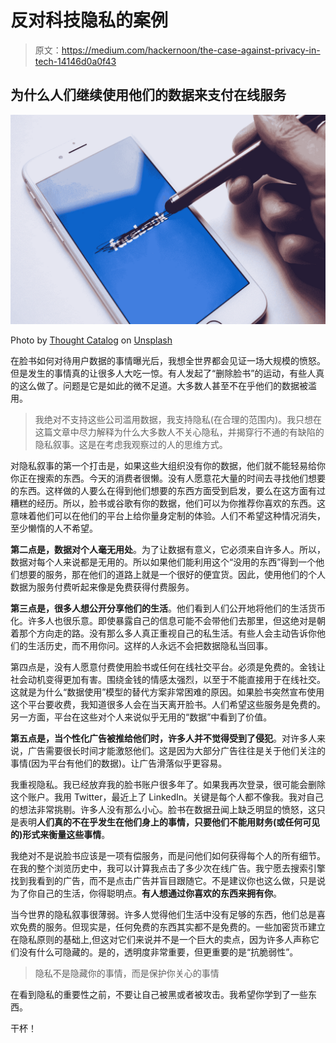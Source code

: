 # 反对科技隐私的案例

> 原文：<https://medium.com/hackernoon/the-case-against-privacy-in-tech-14146d0a0f43>

## 为什么人们继续使用他们的数据来支付在线服务

![](img/8f570abebf665beb15afef8de8e93c05.png)

Photo by [Thought Catalog](https://unsplash.com/@thoughtcatalog?utm_source=medium&utm_medium=referral) on [Unsplash](https://unsplash.com?utm_source=medium&utm_medium=referral)

在脸书如何对待用户数据的事情曝光后，我想全世界都会见证一场大规模的愤怒。但是发生的事情真的让很多人大吃一惊。有人发起了“删除脸书”的运动，有些人真的这么做了。问题是它是如此的微不足道。大多数人甚至不在乎他们的数据被滥用。

> 我绝对不支持这些公司滥用数据，我支持隐私(在合理的范围内)。我只想在这篇文章中尽力解释为什么大多数人不关心隐私，并揭穿行不通的有缺陷的隐私叙事。这是在考虑我观察过的人的思维方式。

对隐私叙事的第一个打击是，如果这些大组织没有你的数据，他们就不能轻易给你你正在搜索的东西。今天的消费者很懒。没有人愿意花大量的时间去寻找他们想要的东西。这样做的人要么在得到他们想要的东西方面受到启发，要么在这方面有过糟糕的经历。所以，脸书或谷歌有你的数据，他们可以为你推荐你喜欢的东西。这意味着他们可以在他们的平台上给你量身定制的体验。人们不希望这种情况消失，至少懒惰的人不希望。

**第二点是，数据对个人毫无用处**。为了让数据有意义，它必须来自许多人。所以，数据对每个人来说都是无用的。所以如果他们能利用这个“没用的东西”得到一个他们想要的服务，那在他们的道路上就是一个很好的便宜货。因此，使用他们的个人数据为服务付费听起来像是免费获得付费服务。

**第三点是，很多人想公开分享他们的生活**。他们看到人们公开地将他们的生活货币化。许多人也很乐意。即使暴露自己的信息可能不会带他们去那里，但这绝对是朝着那个方向走的路。没有那么多人真正重视自己的私生活。有些人会主动告诉你他们的生活历史，而不用你问。这样的人永远不会把数据隐私当回事。

第四点是，没有人愿意付费使用脸书或任何在线社交平台。必须是免费的。金钱让社会动机变得更加有害。围绕金钱的情感太强烈，以至于不能直接用于在线社交。这就是为什么“数据使用”模型的替代方案非常困难的原因。如果脸书突然宣布使用这个平台要收费，我知道很多人会在当天离开脸书。人们希望这些服务是免费的。另一方面，平台在这些对个人来说似乎无用的“数据”中看到了价值。

**第五点是，当个性化广告被推给他们时，许多人并不觉得受到了侵犯**。对许多人来说，广告需要很长时间才能激怒他们。这是因为大部分广告往往是关于他们关注的事情(因为平台有他们的数据)。让广告滑落似乎更容易。

我重视隐私。我已经放弃我的脸书账户很多年了。如果我再次登录，很可能会删除这个账户。我用 Twitter，最近上了 LinkedIn。关键是每个人都不像我。我对自己的想法非常挑剔。许多人没有那么小心。脸书在数据丑闻上缺乏明显的愤怒，这只是表明**人们真的不在乎发生在他们身上的事情，只要他们不能用财务(或任何可见的)形式来衡量这些事情**。

我绝对不是说脸书应该是一项有偿服务，而是问他们如何获得每个人的所有细节。在我的整个浏览历史中，我可以计算我点击了多少次在线广告。我宁愿去搜索引擎找到我看到的广告，而不是点击广告并盲目跟随它。不是建议你也这么做，只是说为了你自己的生活，你得聪明点。**有人想通过你喜欢的东西来拥有你**。

当今世界的隐私叙事很薄弱。许多人觉得他们生活中没有足够的东西，他们总是喜欢免费的服务。但现实是，任何免费的东西其实都不是免费的。一些加密货币建立在隐私原则的基础上,但这对它们来说并不是一个巨大的卖点，因为许多人声称它们没有什么可隐藏的。是的，透明度非常重要，但更重要的是“抗脆弱性”。

> 隐私不是隐藏你的事情，而是保护你关心的事情

在看到隐私的重要性之前，不要让自己被黑或者被攻击。我希望你学到了一些东西。

干杯！